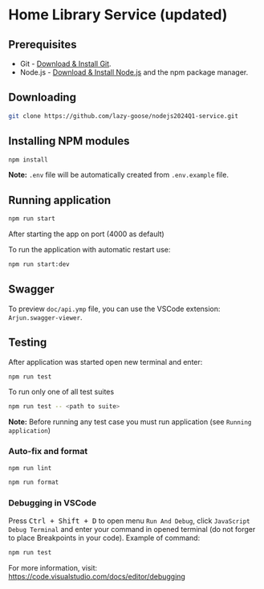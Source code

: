 # Home Library Service (updated)

## Prerequisites

- Git - [Download & Install Git](https://git-scm.com/downloads).
- Node.js - [Download & Install Node.js](https://nodejs.org/en/download/) and the npm package manager.

## Downloading

```bash
git clone https://github.com/lazy-goose/nodejs2024Q1-service.git
```

## Installing NPM modules

```bash
npm install
```

__Note:__ `.env` file will be automatically created from `.env.example` file.

## Running application

```bash
npm run start
```

After starting the app on port (4000 as default)
<!-- you can open
in your browser OpenAPI documentation by typing http://localhost:4000/doc/.
For more information about OpenAPI/Swagger please visit https://swagger.io/. -->

To run the application with automatic restart use:

```bash
npm run start:dev
```

## Swagger

To preview `doc/api.ymp` file, you can use the VSCode extension: `Arjun.swagger-viewer`.

## Testing

After application was started open new terminal and enter:

<!-- To run all tests without authorization -->

```bash
npm run test
```

To run only one of all test suites

```bash
npm run test -- <path to suite>
```

__Note:__ Before running any test case you must run application (see `Running application`)

<!-- To run all test with authorization

```
npm run test:auth
```

To run only specific test suite with authorization

```
npm run test:auth -- <path to suite>
``` -->

### Auto-fix and format

```bash
npm run lint
```

```bash
npm run format
```

### Debugging in VSCode

Press <kbd>Ctrl + Shift + D</kbd> to open menu `Run And Debug`, click `JavaScript Debug Terminal` and enter your command in opened terminal (do not forger to place Breakpoints in your code). Example of command:
```bash
npm run test
```

For more information, visit: https://code.visualstudio.com/docs/editor/debugging
